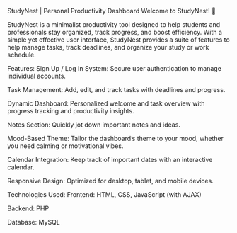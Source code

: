 StudyNest | Personal Productivity Dashboard
Welcome to StudyNest! 🌱

StudyNest is a minimalist productivity tool designed to help students and professionals stay organized, track progress, and boost efficiency. With a simple yet effective user interface, StudyNest provides a suite of features to help manage tasks, track deadlines, and organize your study or work schedule.

Features:
Sign Up / Log In System: Secure user authentication to manage individual accounts.

Task Management: Add, edit, and track tasks with deadlines and progress.

Dynamic Dashboard: Personalized welcome and task overview with progress tracking and productivity insights.

Notes Section: Quickly jot down important notes and ideas.

Mood-Based Theme: Tailor the dashboard’s theme to your mood, whether you need calming or motivational vibes.

Calendar Integration: Keep track of important dates with an interactive calendar.

Responsive Design: Optimized for desktop, tablet, and mobile devices.

Technologies Used:
Frontend: HTML, CSS, JavaScript (with AJAX)

Backend: PHP

Database: MySQL
